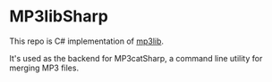 # MP3libSharp  

This repo is C# implementation of [mp3lib](https://github.com/dmulholl/mp3lib).  

It's used as the backend for MP3catSharp, a command line utility for merging MP3 files.  